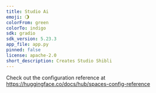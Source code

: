 ```yaml
---
title: Studio Ai
emoji: 🌖
colorFrom: green
colorTo: indigo
sdk: gradio
sdk_version: 5.23.3
app_file: app.py
pinned: false
license: apache-2.0
short_description: Creates Studio Shibli
---
```


Check out the configuration reference at https://huggingface.co/docs/hub/spaces-config-reference
